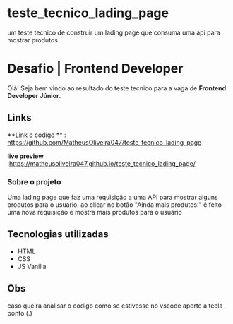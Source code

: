 # teste_tecnico_lading_page
um teste tecnico de construir um lading page que consuma uma api para mostrar produtos
# Desafio | Frontend Developer

Olá! Seja bem vindo ao resultado do teste tecnico para a vaga de **Frontend Developer Júnior**.

## Links

**Link o codigo ** : https://github.com/MatheusOliveira047/teste_tecnico_lading_page

**live preview** :https://matheusoliveira047.github.io/teste_tecnico_lading_page/

### Sobre o projeto
Uma lading page que faz uma requisição a uma API para mostrar alguns produtos para o usuario, ao clicar no botão "Ainda mais produtos!" é feito uma nova requisição e mostra mais produtos para o usuário

## Tecnologias utilizadas
- HTML
- CSS
- JS Vanilla
## Obs
caso queira analisar o codigo como se estivesse no vscode aperte a tecla ponto (.)
